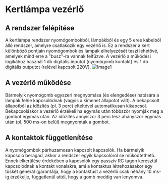 # Kertlámpa vezérlő 
## A rendszer felépítése
A kertlámpa rendszer nyomógombokból, lámpákból és egy 5 eres kábelből álló rendszer, amelyre csatlakozik egy vezérlő is.
Ez a rendszer a kert különböző pontjain nyomógombok és lámpák elhelyezését teszi lehetővé, amelyek mind erre a "busz"-ra vannak felfűzve. A vezérlő a működési logikához használ 1 db digitális inputot (nyomógomb kontakt) és 1 db digitális outputot (relével kapcsolt 220V).
![Image1](https://github.com/ahinsen/Kertlampa/IMG1.JPG)
## A vezérlő működése 
Bármelyik nyomógomb egyszeri megnyomása (és elengedése) hatására a lámpák fel/le kapcsolódnak (vagyis a kimenet állapotot vált). A bekapcsolt állapotból az időzítés (pl. 3 perc) elteltével automatikusan kikapcsol. Bekapcsoláskor a vezérlő érzékeli ha egymás után többször nyomják meg a gombot egymás után. Az időzítés annyiszor 3 perc lesz ahányszor egymás után (pl. 500 ms-on belül) megnyomták a gombot.
## A kontaktok függetlenítése
A nyomógombok párhuzamosan kapcsolt kapcsolók. Ha bármelyik kapcsoló beragad, akkor a rendszer egyik kapcsolóról se működtethető. Ennek elkerülése érdekében a kapcsolók egy passzív RC tagon keresztül kapcsolódnak a kontakt vonalakra, ami a kontaktus létrehozásakor egy tüskét generál (garantálja, hogy a kontaktust a vezérlő csak néhány 10 ms-ig érzékelje, függetlenül attól, hogy a gomb meddig van lenyomva.

